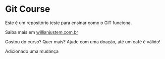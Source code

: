 # Git Course

Este é um repositório teste para ensinar como o GIT funciona.

Saiba mais em [willianjustem.com.br](http://williamjusten.com.br)

Gostou do curso? Quer mais? Ajude com uma doação, até um café é válido!


Adicionado uma mudança

